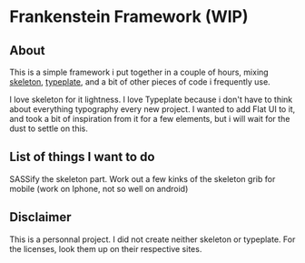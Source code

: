 # Frankenstein Framework (WIP)

## About
This is a simple framework i put together in a couple of hours, mixing [skeleton](http://getskeleton.com), [typeplate](http://typeplate.com/), and a bit of other pieces of code i frequently use.

I love skeleton for it lightness.
I love Typeplate because i don't have to think about everything typography every new project.
I wanted to add Flat UI to it, and took a bit of inspiration from it for a few elements, but i will wait for the dust to settle on this.

## List of things I want to do

SASSify the skeleton part.
Work out a few kinks of the skeleton grib for mobile (work on Iphone, not so well on android)

## Disclaimer

This is a personnal project.
I did not create neither skeleton or typeplate.
For the licenses, look them up on their respective sites.